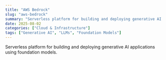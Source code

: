 ```yaml
---
title: "AWS Bedrock"
slug: "aws-bedrock"
summary: "Serverless platform for building and deploying generative AI applications using foundation models."
date: 2025-08-02
categories: ["Cloud & Infrastructure"]
tags: ["Generative AI", "LLMs", "Foundation Models"]
---
```


Serverless platform for building and deploying generative AI applications using foundation models.
